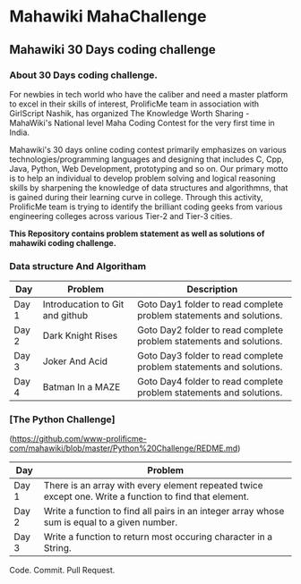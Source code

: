#  Mahawiki MahaChallenge
## Mahawiki 30 Days coding challenge

### About 30 Days coding challenge.

For newbies in tech world who have the caliber and need a master platform to excel in their skills of interest,
ProlificMe team in association with GirlScript Nashik, has organized The Knowledge Worth Sharing - MahaWiki's National level 
Maha Coding Contest for the very first time in India.

Mahawiki's 30 days online coding contest primarily emphasizes on various technologies/programming languages
and designing that includes C, Cpp, Java, Python, Web Development, prototyping and so on. 
Our primary motto is to help an individual to develop problem solving and logical reasoning skills
by sharpening the knowledge of data structures and algorithmns, 
that is gained during their learning curve in college. Through this activity, 
ProlificMe team is trying to identify the brilliant coding geeks from various 
engineering colleges across various Tier-2 and Tier-3 cities.

<b>This Repository contains problem statement as well as solutions of mahawiki coding challenge.</b>

### Data structure And Algoritham 

Day |Problem  | Description 
------------ | ------------ | -------------
Day 1 | Introducation to  Git and github|  Goto Day1 folder to read complete problem statements and solutions.
Day 2 |Dark Knight Rises | Goto Day2 folder to read complete problem statements and solutions.
Day 3 | Joker And Acid | Goto Day3 folder to read complete problem statements and solutions.
Day 4 | Batman In a MAZE | Goto Day4 folder to read complete problem statements and solutions.


###  [The Python Challenge] 
(https://github.com/www-prolificme-com/mahawiki/blob/master/Python%20Challenge/REDME.md)
      

Day |Problem  |
------------ | ------------ 
Day 1 |  There is an array with every element repeated twice except one. Write a function to find that element.
Day 2 | Write a function to find all pairs in an integer array whose sum is equal to a given number.
Day 3 | Write a function to return most occuring character in a String.

Code. Commit. Pull Request.
